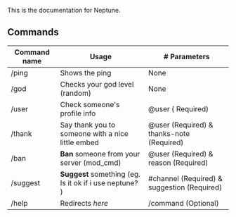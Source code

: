 This is the documentation for Neptune.

## Commands

| Command name | Usage                                                   | # Parameters                                |
| ------------ | ------------------------------------------------------- | ------------------------------------------- |
| /ping        | Shows the ping                                          | None                                        |
| /god         | Checks your god level (random)                          | None                                        |
| /user        | Check someone's profile info                            | @user ( Required)                           |
| /thank       | Say thank you to someone with a nice little embed       | @user (Required) & thanks-note (Required)   |
| /ban         | **Ban** someone from your server (mod_cmd)              | @user (Required) & reason (Required)        |
| /suggest     | **Suggest** something (eg. Is it ok if i use neptune? ) | #channel (Required) & suggestion (Required) |
| /help        | Redirects _here_                                        | /command (Optional)                         |

